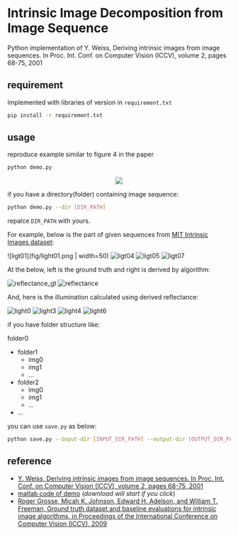 # Intrinsic Image Decomposition from Image Sequence
Python implementation of Y. Weiss, Deriving intrinsic images from image sequences. In Proc. Int. Conf. on Computer Vision (ICCV), volume 2, pages 68-75, 2001

## requirement
Implemented with libraries of version in ```requirement.txt```

```bash
pip install -r requirement.txt
```

## usage
reproduce example similar to figure 4 in the paper

```bash
python demo.py
```

<p align="center">
 <img src="fig/demo.png">
</p>

if you have a directory(folder) containing image sequence:

```bash
python demo.py --dir [DIR_PATH]
```

repalce ```DIR_PATH``` with yours.

For example, below is the part of given sequences from [MIT Intrinsic Images dataset](https://www.cs.toronto.edu/~rgrosse/intrinsic/):

![ligt01](fig/light01.png | width=50) 
![ligt04](fig/light04.png) 
![ligt05](fig/light05.png) 
![ligt07](fig/light07.png)

At the below, left is the ground truth and right is derived by algorithm:

![reflectance_gt](fig/reflectance_gt.png)
![reflectance](fig/reflectance.jpg)

And, here is the illumination calculated using derived reflectance:

![light0](fig/light0.jpg)
![light3](fig/light3.jpg) 
![light4](fig/light4.jpg) 
![light6](fig/light6.jpg) 

if you have folder structure like:

folder0
- folder1
    - img0
    - img1
    - ...
- folder2
    - img0
    - img1
    - ...
- ...

you can use ```save.py``` as below:

```bash
python save.py --input-dir [INPUT_DIR_PATH] --output-dir [OUTPUT_DIR_PATH]
```

## reference
- [Y. Weiss, Deriving intrinsic images from image sequences. In Proc. Int. Conf. on Computer Vision (ICCV), volume 2, pages 68-75, 2001](https://www.cs.huji.ac.il/w~yweiss/iccv01.pdf)
- [matlab code of demo](https://www.cs.huji.ac.il/w~yweiss/intrinsic.tar) (*download will start if you click*)
- [Roger Grosse, Micah K. Johnson, Edward H. Adelson, and William T. Freeman, Ground truth dataset and baseline evaluations for intrinsic image algorithms, in Proceedings of the International Conference on Computer Vision (ICCV), 2009](https://www.cs.toronto.edu/~rgrosse/iccv09-intrinsic.pdf)